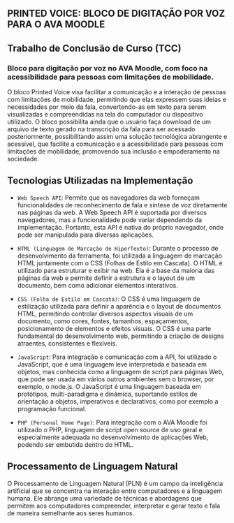 ## PRINTED VOICE: BLOCO DE DIGITAÇÃO POR VOZ PARA O AVA MOODLE

## Trabalho de Conclusão de Curso (TCC)

### Bloco para digitação por voz no AVA Moodle, com foco na acessibilidade para pessoas com limitações de mobilidade.

O bloco Printed Voice visa facilitar a comunicação e a interação de pessoas com limitações de mobilidade, permitindo que elas expressem suas ideias e necessidades por meio da fala, convertendo-as em texto para serem visualizadas e compreendidas na tela do computador ou dispositivo utilizado. O bloco possibilita ainda que o usuário faça download de um arquivo de texto gerado na transcrição da fala para ser acessado posteriormente, possibilitando assim uma solução tecnológica abrangente e acessível, que facilite a comunicação e a acessibilidade para pessoas com limitações de mobilidade, promovendo sua inclusão e empoderamento na sociedade.

## Tecnologias Utilizadas na Implementação
- `Web Speech API`: Permite que os navegadores da web forneçam funcionalidades de reconhecimento de fala e síntese de voz diretamente nas páginas da web. A Web Speech API é suportada por diversos navegadores, mas a funcionalidade pode variar dependendo da implementação. Portanto, esta API é nativa do próprio navegador, onde pode ser manipulada para diversas aplicações.

- `HTML (Linguagem de Marcação de HiperTexto)`: Durante o processo de desenvolvimento da ferramenta, foi utilizada a linguagem de marcação HTML juntamente com o CSS (Folhas de Estilo em Cascata). O HTML é utilizado para estruturar e exibir na web. Ela é a base da maioria das páginas da web e permite definir a estrutura e o layout de um documento, bem como adicionar elementos interativos.

- `CSS (Folha de Estilo em Cascata)`: O CSS é uma linguagem de estilização utilizada para definir a aparência e o layout de documentos HTML, permitindo controlar diversos aspectos visuais de um documento, como cores, fontes, tamanhos, espaçamentos, posicionamento de elementos e efeitos visuais. O CSS é uma parte fundamental do desenvolvimento web, permitindo a criação de designs atraentes, consistentes e flexíveis. 

- `JavaScript`: Para integração e comunicação com a API, foi utilizado o JavaScript, que é uma linguagem leve interpretada e baseada em objetos, mas conhecida como a linguagem de script para páginas Web, que pode ser usada em vários outros ambientes sem o browser, por exemplo, o node.js. O JavaScript é uma linguagem baseada em protótipos, multi-paradigma e dinâmica, suportando estilos de orientação a objetos, imperativos e declarativos, como por exemplo a programação funcional.

- `PHP (Personal Home Page)`: Para integração com o AVA Moodle foi utilizado o PHP, linguagem de script open source de uso geral e especialmente adequada no desenvolvimento de aplicações Web, podendo ser embutida dentro do HTML.

## Processamento de Linguagem Natural

O Processamento de Linguagem Natural (PLN) é um campo da inteligência artificial que se concentra na interação entre computadores e a linguagem humana. Ele abrange uma variedade de técnicas e abordagens que permitem aos computadores compreender, interpretar e gerar texto e fala de maneira semelhante aos seres humanos.
